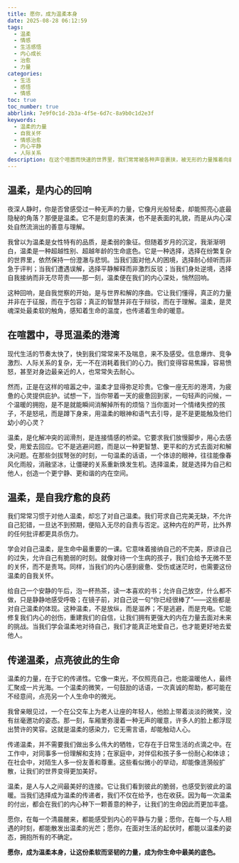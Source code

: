 ```yaml
---
title: 愿你，成为温柔本身
date: 2025-08-28 06:12:59
tags:
  - 温柔
  - 情感
  - 生活感悟
  - 内心成长
  - 治愈
  - 力量
categories:
  - 生活
  - 感悟
  - 情感
toc: true
toc_number: true
abbrlink: 7e9f0c1d-2b3a-4f5e-6d7c-8a9b0c1d2e3f
keywords:
  - 温柔的力量
  - 自我关怀
  - 情感治愈
  - 内心平静
  - 人际关系
description: 在这个喧嚣而快速的世界里，我们常常被各种声音裹挟，被无形的力量推着向前。疲惫、焦虑、甚至一丝麻木，似乎成了生活的常态。然而，在所有这些纷扰之下，有一种力量，它不张扬，不喧哗，却能穿透最坚硬的壁垒，抚慰最深沉的伤痛——那就是温柔。它不是软弱，而是洞察世事后的慈悲；它不是退让，而是理解万物后的包容。今天，我想与你一同，轻轻地，走进温柔的深处，感受它如何滋养我们的生命，又如何让我们成为更好的自己。
---
```


## 温柔，是内心的回响

夜深人静时，你是否曾感受过一种无声的力量，它像月光般轻柔，却能照亮心底最隐秘的角落？那便是温柔。它不是刻意的表演，也不是表面的礼貌，而是从内心深处自然流淌出的善意与理解。

我曾以为温柔是女性特有的品质，是柔弱的象征。但随着岁月的沉淀，我渐渐明白，温柔是一种超越性别、超越年龄的生命底色。它是一种选择，选择在纷繁复杂的世界里，依然保持一份澄澈与悲悯。当我们面对他人的困境，选择耐心倾听而非急于评判；当我们遭遇误解，选择平静解释而非激烈反驳；当我们身处逆境，选择自我接纳而非无尽苛责——那一刻，温柔便在我们的内心深处，悄然回响。

这种回响，是自我觉察的开始，是与世界和解的序曲。它让我们懂得，真正的力量并非在于征服，而在于包容；真正的智慧并非在于辩驳，而在于理解。温柔，是灵魂深处最柔软的触角，感知着生命的温度，也传递着生命的暖意。

## 在喧嚣中，寻觅温柔的港湾

现代生活的节奏太快了，快到我们常常来不及喘息，来不及感受。信息爆炸、竞争激烈、人际关系的复杂，无一不在消耗着我们的心力。我们变得容易焦躁，容易愤怒，甚至对身边最亲近的人，也常常失去耐心。

然而，正是在这样的喧嚣之中，温柔才显得弥足珍贵。它像一座无形的港湾，为疲惫的心灵提供庇护。试想一下，当你带着一天的疲惫回到家，一句轻声的问候，一个温暖的拥抱，是不是就能瞬间消解掉所有的烦恼？当你面对一个情绪失控的孩子，不是怒吼，而是蹲下身来，用温柔的眼神和语气去引导，是不是更能触及他们幼小的心灵？

温柔，是化解冲突的润滑剂，是连接情感的桥梁。它要求我们放慢脚步，用心去感受，用爱去回应。它不是逃避问题，而是以一种更智慧、更平和的方式去面对和解决问题。在那些剑拔弩张的时刻，一句温柔的话语，一个体谅的眼神，往往能像春风化雨般，消融坚冰，让僵硬的关系重新焕发生机。选择温柔，就是选择为自己和他人，创造一个更宁静、更和谐的内在空间。

## 温柔，是自我疗愈的良药

我们常常习惯于对他人温柔，却忘了对自己温柔。我们苛求自己完美无缺，不允许自己犯错，一旦达不到预期，便陷入无尽的自责与否定。这种内在的严苛，比外界的任何批评都更具杀伤力。

学会对自己温柔，是生命中最重要的一课。它意味着接纳自己的不完美，原谅自己的过失，允许自己有脆弱的时刻。就像对待一个生病的孩子，我们会给予无微不至的关怀，而不是责骂。同样，当我们的内心感到疲惫、受伤或迷茫时，也需要这份温柔的自我关怀。

给自己一个安静的午后，泡一杯热茶，读一本喜欢的书；允许自己放空，什么都不做，只是静静地感受呼吸；在镜子前，对自己说一句“你已经很棒了”——这些都是对自己温柔的体现。这种温柔，不是放纵，而是滋养；不是逃避，而是充电。它能修复我们内心的创伤，重建我们的自信，让我们拥有更强大的内在力量去面对未来的挑战。当我们学会温柔地对待自己，我们才能真正地爱自己，也才能更好地去爱他人。

## 传递温柔，点亮彼此的生命

温柔的力量，在于它的传递性。它像一束光，不仅照亮自己，也能温暖他人，最终汇聚成一片光海。一个温柔的微笑，一句鼓励的话语，一次真诚的帮助，都可能在不经意间，点亮另一个人生命中的微光。

我曾亲眼见过，一个在公交车上为老人让座的年轻人，他脸上带着淡淡的微笑，没有丝毫邀功的姿态。那一刻，车厢里弥漫着一种无声的暖意，许多人的脸上都浮现出赞许的笑容。这就是温柔的感染力，它无需言语，却能触动人心。

传递温柔，并不需要我们做出多么伟大的牺牲，它存在于日常生活的点滴之中。在工作中，对同事多一份理解和支持；在家庭中，对伴侣和孩子多一份耐心和体谅；在社会中，对陌生人多一份友善和尊重。这些看似微小的举动，却能像涟漪般扩散，让我们的世界变得更加美好。

温柔，是人与人之间最美好的连接。它让我们看到彼此的脆弱，也感受到彼此的温暖。当我们选择成为温柔的传递者，我们不仅在给予，也在收获。因为每一次温柔的付出，都会在我们的内心种下一颗善意的种子，让我们的生命因此而更加丰盛。

愿你，在每一个清晨醒来，都能感受到内心的平静与力量；愿你，在每一个与人相遇的时刻，都能散发出温柔的光芒；愿你，在面对生活的起伏时，都能以温柔的姿态，拥抱所有的不确定。

**愿你，成为温柔本身，让这份柔软而坚韧的力量，成为你生命中最美的底色。**